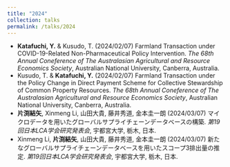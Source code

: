 ```yaml
---
title: "2024"
collection: talks
permalink: /talks/2024
---
```

* **Katafuchi, Y.** & Kusudo, T. (2024/02/07) Farmland Transaction under COVID-19-Related Non-Pharmaceutical Policy Intervention. <i>The 68th Annual Coneference of The Australasian Agricultural and Resource Economics Society</i>, Australian National University, Canberra, Australia.
* Kusudo, T. & **Katafuchi, Y.** (2024/02/07) Farmland Transaction under the Policy Change in Direct Payment Scheme for Collective Stewardship of Common Property Resources. <i>The 68th Annual Coneference of The Australasian Agricultural and Resource Economics Society</i>, Australian National University, Canberra, Australia.
* **片渕結矢**, Xinmeng Li, 山田大貴, 藤井秀道, 金本圭一朗 (2024/03/07) マイクロデータを用いたグローバルサプライチェーンデータベースの構築. <i>第19回日本LCA学会研究発表会</i>, 宇都宮大学, 栃木, 日本.
* Xinmeng Li, **片渕結矢**, 山田大貴, 藤井秀道, 金本圭一朗 (2024/03/07) 新たなグローバルサプライチェーンデータベースを用いたスコープ3排出量の推定. <i>第19回日本LCA学会研究発表会</i>, 宇都宮大学, 栃木, 日本.